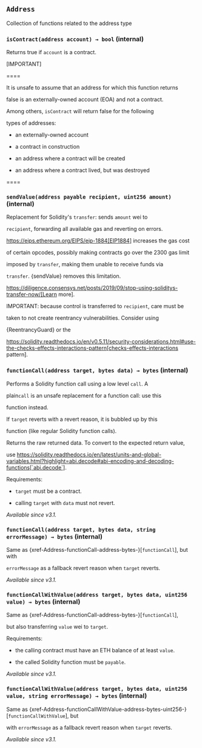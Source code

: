 ## `Address`

Collection of functions related to the address type

### `isContract(address account) → bool` (internal)

Returns true if `account` is a contract.

[IMPORTANT]

====

It is unsafe to assume that an address for which this function returns

false is an externally-owned account (EOA) and not a contract.

Among others, `isContract` will return false for the following

types of addresses:

- an externally-owned account

- a contract in construction

- an address where a contract will be created

- an address where a contract lived, but was destroyed

====

### `sendValue(address payable recipient, uint256 amount)` (internal)

Replacement for Solidity's `transfer`: sends `amount` wei to

`recipient`, forwarding all available gas and reverting on errors.

https://eips.ethereum.org/EIPS/eip-1884[EIP1884] increases the gas cost

of certain opcodes, possibly making contracts go over the 2300 gas limit

imposed by `transfer`, making them unable to receive funds via

`transfer`. {sendValue} removes this limitation.

https://diligence.consensys.net/posts/2019/09/stop-using-soliditys-transfer-now/[Learn more].

IMPORTANT: because control is transferred to `recipient`, care must be

taken to not create reentrancy vulnerabilities. Consider using

{ReentrancyGuard} or the

https://solidity.readthedocs.io/en/v0.5.11/security-considerations.html#use-the-checks-effects-interactions-pattern[checks-effects-interactions pattern].

### `functionCall(address target, bytes data) → bytes` (internal)

Performs a Solidity function call using a low level `call`. A

plain`call` is an unsafe replacement for a function call: use this

function instead.

If `target` reverts with a revert reason, it is bubbled up by this

function (like regular Solidity function calls).

Returns the raw returned data. To convert to the expected return value,

use https://solidity.readthedocs.io/en/latest/units-and-global-variables.html?highlight=abi.decode#abi-encoding-and-decoding-functions[`abi.decode`].

Requirements:

- `target` must be a contract.

- calling `target` with `data` must not revert.

_Available since v3.1._

### `functionCall(address target, bytes data, string errorMessage) → bytes` (internal)

Same as {xref-Address-functionCall-address-bytes-}[`functionCall`], but with

`errorMessage` as a fallback revert reason when `target` reverts.

_Available since v3.1._

### `functionCallWithValue(address target, bytes data, uint256 value) → bytes` (internal)

Same as {xref-Address-functionCall-address-bytes-}[`functionCall`],

but also transferring `value` wei to `target`.

Requirements:

- the calling contract must have an ETH balance of at least `value`.

- the called Solidity function must be `payable`.

_Available since v3.1._

### `functionCallWithValue(address target, bytes data, uint256 value, string errorMessage) → bytes` (internal)

Same as {xref-Address-functionCallWithValue-address-bytes-uint256-}[`functionCallWithValue`], but

with `errorMessage` as a fallback revert reason when `target` reverts.

_Available since v3.1._
